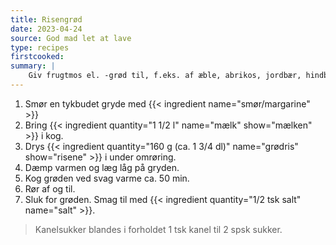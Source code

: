 ```yaml
---
title: Risengrød
date: 2023-04-24
source: God mad let at lave
type: recipes
firstcooked: 
summary: |
    Giv frugtmos el. -grød til, f.eks. af æble, abrikos, jordbær, hindbær.
---
```


1. Smør en tykbudet gryde med {{< ingredient name="smør/margarine" >}}
2. Bring {{< ingredient quantity="1 1/2 l" name="mælk" show="mælken" >}} i kog.
3. Drys
   {{< ingredient quantity="160 g (ca. 1 3/4 dl)" name="grødris" show="risene" >}}
   i under omrøring.
4. Dæmp varmen og læg låg på gryden.
5. Kog grøden ved svag varme ca. 50 min.
6. Rør af og til.
7. Sluk for grøden. Smag til med {{< ingredient quantity="1/2 tsk salt" name="salt" >}}.

> Kanelsukker blandes i forholdet 1 tsk kanel til 2 spsk sukker.
